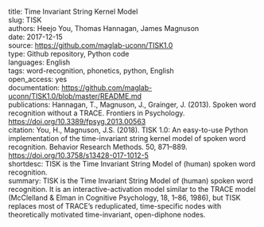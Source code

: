 title: Time Invariant String Kernel Model   
slug: TISK   
authors: Heejo You, Thomas Hannagan, James Magnuson    
date: 2017-12-15  
source: https://github.com/maglab-uconn/TISK1.0  
type: Github repository, Python code  
languages: English  
tags: word-recognition, phonetics, python, English  
open_access: yes  
documentation: https://github.com/maglab-uconn/TISK1.0/blob/master/README.md  
publications: Hannagan, T., Magnuson, J., Grainger, J. (2013). Spoken word recognition without a TRACE. Frontiers in Psychology. https://doi.org/10.3389/fpsyg.2013.00563  
citation: You, H., Magnuson, J.S. (2018). TISK 1.0: An easy-to-use Python implementation of the time-invariant string kernel model of spoken word recognition. Behavior Research Methods. 50, 871–889. https://doi.org/10.3758/s13428-017-1012-5  
shortdesc: TISK is the Time Invariant String Model of (human) spoken word recognition.  
summary:  TISK is the Time Invariant String Model of (human) spoken word recognition. It is an interactive-activation model similar to the TRACE model (McClelland & Elman in Cognitive Psychology, 18, 1–86, 1986), but TISK replaces most of TRACE’s reduplicated, time-specific nodes with theoretically motivated time-invariant, open-diphone nodes.  
